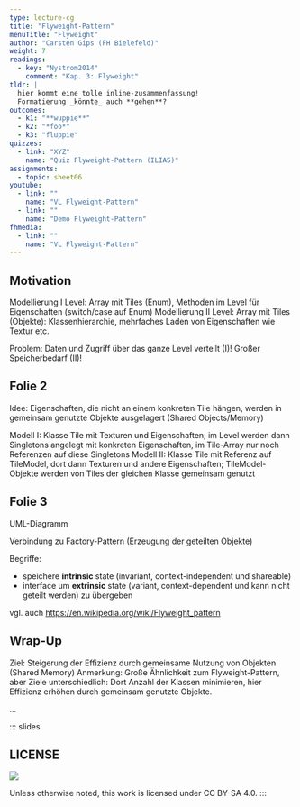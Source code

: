 ```yaml
---
type: lecture-cg
title: "Flyweight-Pattern"
menuTitle: "Flyweight"
author: "Carsten Gips (FH Bielefeld)"
weight: 7
readings:
  - key: "Nystrom2014"
    comment: "Kap. 3: Flyweight"
tldr: |
  hier kommt eine tolle inline-zusammenfassung!
  Formatierung _könnte_ auch **gehen**?
outcomes:
  - k1: "**wuppie**"
  - k2: "*foo*"
  - k3: "fluppie"
quizzes:
  - link: "XYZ"
    name: "Quiz Flyweight-Pattern (ILIAS)"
assignments:
  - topic: sheet06
youtube:
  - link: ""
    name: "VL Flyweight-Pattern"
  - link: ""
    name: "Demo Flyweight-Pattern"
fhmedia:
  - link: ""
    name: "VL Flyweight-Pattern"
---
```



## Motivation

Modellierung I  Level: Array mit Tiles (Enum), Methoden im Level für Eigenschaften (switch/case auf Enum)
Modellierung II Level: Array mit Tiles (Objekte): Klassenhierarchie, mehrfaches Laden von Eigenschaften wie Textur etc.

Problem: Daten und Zugriff über das ganze Level verteilt (I)! Großer Speicherbedarf (II)!


## Folie 2

Idee: Eigenschaften, die nicht an einem konkreten Tile hängen, werden in gemeinsam genutzte Objekte ausgelagert (Shared Objects/Memory)

Modell I: Klasse Tile mit Texturen und Eigenschaften; im Level werden dann Singletons angelegt mit konkreten Eigenschaften, im Tile-Array nur noch Referenzen auf diese Singletons
Modell II: Klasse Tile mit Referenz auf TileModel, dort dann Texturen und andere Eigenschaften; TileModel-Objekte werden von Tiles der gleichen Klasse gemeinsam genutzt


## Folie 3

UML-Diagramm

Verbindung zu Factory-Pattern (Erzeugung der geteilten Objekte)

Begriffe:
- speichere **intrinsic** state (invariant, context-independent und shareable)
- interface um **extrinsic** state (variant, context-dependent und kann nicht geteilt werden) zu übergeben

vgl. auch https://en.wikipedia.org/wiki/Flyweight_pattern


## Wrap-Up

Ziel: Steigerung der Effizienz durch gemeinsame Nutzung von Objekten (Shared Memory)
Anmerkung: Große Ähnlichkeit zum Flyweight-Pattern, aber Ziele unterschiedlich: Dort Anzahl der Klassen minimieren, hier Effizienz erhöhen durch gemeinsam genutzte Objekte.

...







<!-- DO NOT REMOVE - THIS IS A LAST SLIDE TO INDICATE THE LICENSE AND POSSIBLE EXCEPTIONS (IMAGES, ...). -->
::: slides
## LICENSE
![](https://licensebuttons.net/l/by-sa/4.0/88x31.png)

Unless otherwise noted, this work is licensed under CC BY-SA 4.0.
:::
